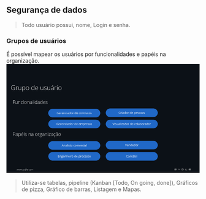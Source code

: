 ## Segurança de dados
>Todo usuário possui, nome, Login e senha. 

### Grupos de usuários
É possível mapear os usuários por funcionalidades e papéis na organização. 
![Alt text](<../img/Pasted image 20240207152010.png>)

>Utiliza-se tabelas, pipeline (Kanban [Todo, On going, done]), Gráficos de pizza, Gráfico de barras, Listagem e Mapas. 

